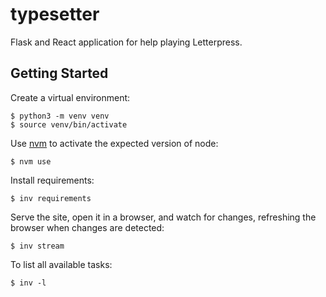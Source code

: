 # typesetter

Flask and React application for help playing Letterpress.

## Getting Started

Create a virtual environment:

```
$ python3 -m venv venv
$ source venv/bin/activate
```

Use [nvm](https://github.com/creationix/nvm) to activate the expected version of node:

```
$ nvm use
```

Install requirements:

```
$ inv requirements
```

Serve the site, open it in a browser, and watch for changes, refreshing the browser when changes are detected:

```
$ inv stream
```

To list all available tasks:

```
$ inv -l
```
